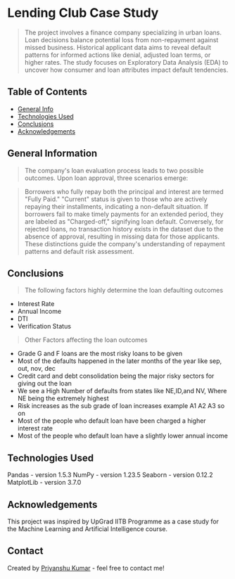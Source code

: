# Lending Club Case Study
> The project involves a finance company specializing in urban loans. Loan decisions balance potential loss from non-repayment against missed business. Historical applicant data aims to reveal default patterns for informed actions like denial, adjusted loan terms, or higher rates. The study focuses on Exploratory Data Analysis (EDA) to uncover how consumer and loan attributes impact default tendencies.


## Table of Contents
* [General Info](#general-information)
* [Technologies Used](#technologies-used)
* [Conclusions](#conclusions)
* [Acknowledgements](#acknowledgements)

<!-- You can include any other section that is pertinent to your problem -->

## General Information

> The company's loan evaluation process leads to two possible outcomes. Upon loan approval, three scenarios emerge:

> Borrowers who fully repay both the principal and interest are termed "Fully Paid."
"Current" status is given to those who are actively repaying their installments, indicating a non-default situation.
If borrowers fail to make timely payments for an extended period, they are labeled as "Charged-off," signifying loan default.
Conversely, for rejected loans, no transaction history exists in the dataset due to the absence of approval, resulting in missing data for those applicants. These distinctions guide the company's understanding of repayment patterns and default risk assessment.

<!-- You don't have to answer all the questions - just the ones relevant to your project. -->

## Conclusions
 > The following factors highly determine the loan defaulting outcomes 
 * Interest Rate 
 * Annual Income 
 * DTI
 * Verification Status

> Other Factors affecting the loan outcomes 
* Grade G and F loans are the most risky loans to be given
* Most of the defaults happened in the later months of the year like sep, out, nov, dec
* Credit card and debt consolidation being the major risky sectors for giving out the loan
* We see a High Number of defaults from states like NE,ID,and NV, Where NE being the extremely highest
* Risk increases as the sub grade of loan increases example A1 A2 A3 so on
* Most of the people who default loan have been charged a higher interest rate
* Most of the people who default loan have a slightly lower annual income


<!-- You don't have to answer all the questions - just the ones relevant to your project. -->


## Technologies Used
Pandas - version 1.5.3
NumPy - version 1.23.5
Seaborn - version 0.12.2
MatplotLib - version 3.7.0

<!-- As the libraries versions keep on changing, it is recommended to mention the version of library used in this project -->

## Acknowledgements
This project was inspired by UpGrad IITB Programme as a case study for the Machine Learning and Artificial Intelligence course.


## Contact
Created by [Priyanshu Kumar](https://github.com/priyanshu966106) - feel free to contact me!


<!-- Optional -->
<!-- ## License -->
<!-- This project is open source and available under the [... License](). -->

<!-- You don't have to include all sections - just the one's relevant to your project -->